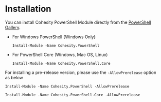 # Installation

You can install Cohesity PowerShell Module directly from the [PowerShell Gallery](https://www.powershellgallery.com).

* For Windows PowerShell (Windows Only)

  ```text
  Install-Module -Name Cohesity.PowerShell
  ```

* For PowerShell Core (Windows, Mac OS, Linux)

  ```text
  Install-Module -Name Cohesity.PowerShell.Core
  ```

For installing a pre-release version, please use the `-AllowPrerelease` option as below

  ```text
  Install-Module -Name Cohesity.PowerShell -AllowPrerelease
   ```
   
  ```text
  Install-Module -Name Cohesity.PowerShell.Core -AllowPrerelease
   ```
